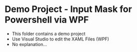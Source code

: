 #  Demo Project - Input Mask for Powershell via WPF



- This folder contains a demo project 
- Use Visual Studio to edit the XAML Files (WPF)
- No explanation...